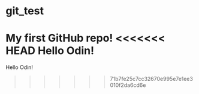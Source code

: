 # git_test
My first GitHub repo!
<<<<<<< HEAD
Hello Odin!
=======
Hello Odin!
>>>>>>> 71b7fe25c7cc32670e995e7e1ee3010f2da6cd6e
